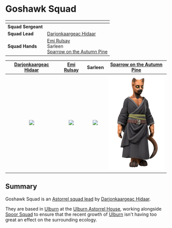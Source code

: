 # Goshawk Squad

| []() | |
| --- | --- |
| **Squad Sergeant** | |
| **Squad Lead** | [Darjonkaargeac Hidaar](../../../../../people/darjonkaargeac-hidaar.md) |
| **Squad Hands** | [Emi Rulsay](../../../../../people/emi-rulsay.md)<br />Sarleen<br />[Sparrow on the Autumn Pine](../../../../../people/sparrow-on-the-autumn-pine.md) |

| [Darjonkaargeac Hidaar](../../../../../people/darjonkaargeac-hidaar.md) | [Emi Rulsay](../../../../../people/emi-rulsay.md) | Sarleen | [Sparrow on the Autumn Pine](../../../../../people/sparrow-on-the-autumn-pine.md) |
|:---:|:---:|:---:|:---:|
| <img src="../../../../../../images/people/darjonkaargeac-hidaar.png" height="300" /> | <img src="../../../../../../images/people/emi-rulsay.png" height="300" /> | <img src="../../../../../../images/people/sarleen.png" height="300" /> | <img src="../../../../../../images/people/sparrow-on-the-autumn-pine.png" height="300" /> |

## Summary

Goshawk Squad is an [Astorrel squad lead](../ranks/3-squad-lead.md) by [Darjonkaargeac Hidaar](../../../../../people/darjonkaargeac-hidaar.md).

They are based in [Ulburn](../../../../../places/villages/ulburn.md) at the [Ulburn Astorrel House](../../../../../places/buildings/goshawk-squad-house.md), working alongside [Spoor Squad](spoor.md) to ensure that the recent growth of [Ulburn](../../../../../places/villages/ulburn.md) isn't having too great an effect on the surrounding ecology.
